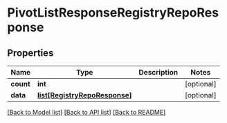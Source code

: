 # PivotListResponseRegistryRepoResponse

## Properties
Name | Type | Description | Notes
------------ | ------------- | ------------- | -------------
**count** | **int** |  | [optional] 
**data** | [**list[RegistryRepoResponse]**](RegistryRepoResponse.md) |  | [optional] 

[[Back to Model list]](../README.md#documentation-for-models) [[Back to API list]](../README.md#documentation-for-api-endpoints) [[Back to README]](../README.md)


